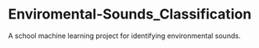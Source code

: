 # Enviromental-Sounds_Classification
A school machine learning project for identifying environmental sounds.
